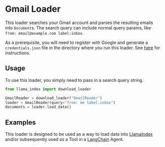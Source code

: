 # Gmail Loader

This loader searches your Gmail account and parses the resulting emails into `Document`s. The search query can include normal query params, like `from: email@example.com label:inbox`.

As a prerequisite, you will need to register with Google and generate a `credentials.json` file in the directory where you run this loader. See [here](https://developers.google.com/workspace/guides/create-credentials) for instructions.

## Usage

To use this loader, you simply need to pass in a search query string.

```python
from llama_index import download_loader

GmailReader = download_loader("GmailReader")
loader = GmailReader(query="from: me label:inbox")
documents = loader.load_data()
```

## Examples

This loader is designed to be used as a way to load data into [LlamaIndex](https://github.com/run-llama/llama_index/tree/main/llama_index) and/or subsequently used as a Tool in a [LangChain](https://github.com/hwchase17/langchain) Agent.
